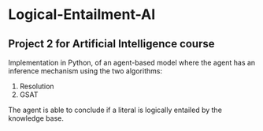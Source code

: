 # Logical-Entailment-AI
## Project 2 for Artificial Intelligence course

Implementation in Python, of an agent-based model where the agent has an inference mechanism using the two algorithms:
1. Resolution
2. GSAT

The agent is able to conclude if a literal is logically entailed by the knowledge base.
